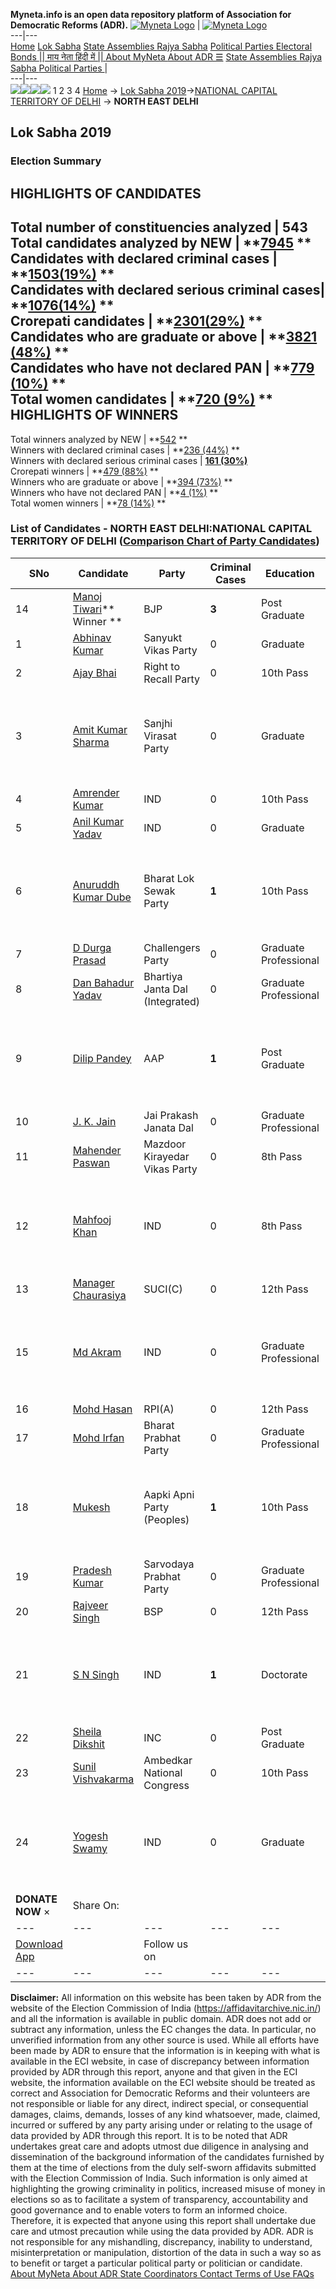 **Myneta.info is an open data repository platform of Association for Democratic Reforms (ADR).**
[![Myneta Logo](https://www.myneta.info/lib/img/myneta-logo.png)](https://www.myneta.info/) | [![Myneta Logo](https://www.myneta.info/lib/img/adr-logo.png)](https://adrindia.org)  
---|---  
[Home](https://www.myneta.info/) [Lok Sabha](https://www.myneta.info/#ls "Lok Sabha") [ State Assemblies ](https://www.myneta.info/#sa "State Assemblies") [Rajya Sabha](https://www.myneta.info/#rs "Rajya Sabha") [Political Parties ](https://www.myneta.info/party "Political Parties") [ Electoral Bonds ](https://www.myneta.info/electoral_bonds "Electoral Bonds") [ || माय नेता हिंदी में || ](https://translate.google.co.in/translate?prev=hp&hl=en&js=y&u=www.myneta.info&sl=en&tl=hi&history_state0=) [ About MyNeta ](https://adrindia.org/content/about-myneta) [ About ADR ](https://adrindia.org/about-adr/who-we-are) [☰](javascript:void\(0\))
[ State Assemblies ](https://www.myneta.info/#sa "State Assemblies") [ Rajya Sabha ](https://www.myneta.info/#rs "Rajya Sabha") [ Political Parties ](https://www.myneta.info/party "Political Parties")
|   
---|---  
![](https://www.myneta.info/lib/img/banner/banner-1.png)![](https://www.myneta.info/lib/img/banner/banner-2.png)![](https://www.myneta.info/lib/img/banner/banner-3.png)![](https://www.myneta.info/lib/img/banner/banner-4.png)
1  2  3  4 
[Home](https://www.myneta.info/) → [Lok Sabha 2019](https://www.myneta.info/LokSabha2019/)→[NATIONAL CAPITAL TERRITORY OF DELHI](https://www.myneta.info/LokSabha2019/index.php?action=show_constituencies&state_id=66) → **NORTH EAST DELHI**
### 
## Lok Sabha 2019
###  Election Summary 
HIGHLIGHTS OF CANDIDATES  
---  
Total number of constituencies analyzed |  543   
Total candidates analyzed by NEW | **[7945](https://www.myneta.info/LokSabha2019/index.php?action=summary&subAction=candidates_analyzed&sort=candidate#summary) **  
Candidates with declared criminal cases | **[1503(19%)](https://www.myneta.info/LokSabha2019/index.php?action=summary&subAction=crime&sort=candidate#summary) **  
Candidates with declared serious criminal cases| **[1076(14%)](https://www.myneta.info/LokSabha2019/index.php?action=summary&subAction=serious_crime&sort=candidate#summary) **  
Crorepati candidates | **[2301(29%)](https://www.myneta.info/LokSabha2019/index.php?action=summary&subAction=crorepati&sort=candidate#summary) **  
Candidates who are graduate or above | **[3821 (48%)](https://www.myneta.info/LokSabha2019/index.php?action=summary&subAction=education&sort=candidate#summary) **  
Candidates who have not declared PAN | **[779 (10%)](https://www.myneta.info/LokSabha2019/index.php?action=summary&subAction=without_pan&sort=candidate#summary) **  
Total women candidates | **[720 (9%)](https://www.myneta.info/LokSabha2019/index.php?action=summary&subAction=women_candidate&sort=candidate#summary) **  
HIGHLIGHTS OF WINNERS  
---  
Total winners analyzed by NEW | **[542](https://www.myneta.info/LokSabha2019/index.php?action=summary&subAction=winner_analyzed&sort=candidate#summary) **  
Winners with declared criminal cases | **[236 (44%)](https://www.myneta.info/LokSabha2019/index.php?action=summary&subAction=winner_crime&sort=candidate#summary) **  
Winners with declared serious criminal cases | **[161 (30%)](https://www.myneta.info/LokSabha2019/index.php?action=summary&subAction=winner_serious_crime&sort=candidate#summary)**  
Crorepati winners | **[479 (88%)](https://www.myneta.info/LokSabha2019/index.php?action=summary&subAction=winner_crorepati&sort=candidate#summary) **  
Winners who are graduate or above | **[394 (73%)](https://www.myneta.info/LokSabha2019/index.php?action=summary&subAction=winner_education&sort=candidate#summary) **  
Winners who have not declared PAN | **[4 (1%)](https://www.myneta.info/LokSabha2019/index.php?action=summary&subAction=winner_without_pan&sort=candidate#summary) **  
Total women winners | **[78 (14%)](https://www.myneta.info/LokSabha2019/index.php?action=summary&subAction=winner_women&sort=candidate#summary) **  
### List of Candidates - NORTH EAST DELHI:NATIONAL CAPITAL TERRITORY OF DELHI ([Comparison Chart of Party Candidates](https://www.myneta.info/LokSabha2019/comparisonchart.php?constituency_id=535))
SNo | Candidate| Party| Criminal Cases| Education| Age| Total Assets| Liabilities  
---|---|---|---|---|---|---|---  
14  | [Manoj Tiwari](https://www.myneta.info/LokSabha2019/candidate.php?candidate_id=12699)** Winner ** | BJP | **3** | Post Graduate| 48 | Rs 24,40,67,031 ~ 24 Crore+ | Rs 1,36,18,755 ~ 1 Crore+  
1  | [Abhinav Kumar](https://www.myneta.info/LokSabha2019/candidate.php?candidate_id=13383) | Sanyukt Vikas Party | 0 | Graduate| 32 | Rs 11,67,520 ~ 11 Lacs+ | Rs 0 ~   
2  | [Ajay Bhai](https://www.myneta.info/LokSabha2019/candidate.php?candidate_id=13381) | Right to Recall Party | 0 | 10th Pass| 35 | Rs 1,40,88,213 ~ 1 Crore+ | Rs 87,50,871 ~ 87 Lacs+  
3  | [Amit Kumar Sharma](https://www.myneta.info/LokSabha2019/candidate.php?candidate_id=13384) | Sanjhi Virasat Party | 0 | Graduate| 43 | ![](https://myneta.info/image_v2.php?myneta_folder=LokSabha2019&candidate_id=13384&col=ta) | ![](https://myneta.info/image_v2.php?myneta_folder=LokSabha2019&candidate_id=13384&col=lia)  
4  | [Amrender Kumar](https://www.myneta.info/LokSabha2019/candidate.php?candidate_id=13390) | IND | 0 | 10th Pass| 30 | Rs 25,90,450 ~ 25 Lacs+ | Rs 2,50,000 ~ 2 Lacs+  
5  | [Anil Kumar Yadav](https://www.myneta.info/LokSabha2019/candidate.php?candidate_id=12309) | IND | 0 | Graduate| 27 | Rs 2,22,218 ~ 2 Lacs+ | Rs 0 ~   
6  | [Anuruddh Kumar Dube](https://www.myneta.info/LokSabha2019/candidate.php?candidate_id=13382) | Bharat Lok Sewak Party | **1** | 10th Pass| 39 | ![](https://myneta.info/image_v2.php?myneta_folder=LokSabha2019&candidate_id=13382&col=ta) | ![](https://myneta.info/image_v2.php?myneta_folder=LokSabha2019&candidate_id=13382&col=lia)  
7  | [D Durga Prasad](https://www.myneta.info/LokSabha2019/candidate.php?candidate_id=12304) | Challengers Party | 0 | Graduate Professional| 53 | Rs 4,71,38,000 ~ 4 Crore+ | Rs 0 ~   
8  | [Dan Bahadur Yadav](https://www.myneta.info/LokSabha2019/candidate.php?candidate_id=13386) | Bhartiya Janta Dal (Integrated) | 0 | Graduate Professional| 43 | Rs 43,05,100 ~ 43 Lacs+ | Rs 0 ~   
9  | [Dilip Pandey](https://www.myneta.info/LokSabha2019/candidate.php?candidate_id=12701) | AAP | **1** | Post Graduate| 38 | ![](https://myneta.info/image_v2.php?myneta_folder=LokSabha2019&candidate_id=12701&col=ta) | ![](https://myneta.info/image_v2.php?myneta_folder=LokSabha2019&candidate_id=12701&col=lia)  
10  | [J. K. Jain](https://www.myneta.info/LokSabha2019/candidate.php?candidate_id=13385) | Jai Prakash Janata Dal | 0 | Graduate Professional| 61 | Rs 1,21,82,945 ~ 1 Crore+ | Rs 0 ~   
11  | [Mahender Paswan](https://www.myneta.info/LokSabha2019/candidate.php?candidate_id=12307) | Mazdoor Kirayedar Vikas Party | 0 | 8th Pass| 41 | Rs 18,57,000 ~ 18 Lacs+ | Rs 0 ~   
12  | [Mahfooj Khan](https://www.myneta.info/LokSabha2019/candidate.php?candidate_id=13391) | IND | 0 | 8th Pass| 42 | ![](https://myneta.info/image_v2.php?myneta_folder=LokSabha2019&candidate_id=13391&col=ta) | ![](https://myneta.info/image_v2.php?myneta_folder=LokSabha2019&candidate_id=13391&col=lia)  
13  | [Manager Chaurasiya](https://www.myneta.info/LokSabha2019/candidate.php?candidate_id=12303) | SUCI(C) | 0 | 12th Pass| 51 | Rs 9,03,000 ~ 9 Lacs+ | Rs 0 ~   
15  | [Md Akram](https://www.myneta.info/LokSabha2019/candidate.php?candidate_id=13389) | IND | 0 | Graduate Professional| 34 | ![](https://myneta.info/image_v2.php?myneta_folder=LokSabha2019&candidate_id=13389&col=ta) | ![](https://myneta.info/image_v2.php?myneta_folder=LokSabha2019&candidate_id=13389&col=lia)  
16  | [Mohd Hasan](https://www.myneta.info/LokSabha2019/candidate.php?candidate_id=12311) | RPI(A) | 0 | 12th Pass| 44 | Rs 3,72,000 ~ 3 Lacs+ | Rs 0 ~   
17  | [Mohd Irfan](https://www.myneta.info/LokSabha2019/candidate.php?candidate_id=13387) | Bharat Prabhat Party | 0 | Graduate Professional| 41 | Rs 1,24,63,190 ~ 1 Crore+ | Rs 0 ~   
18  | [Mukesh](https://www.myneta.info/LokSabha2019/candidate.php?candidate_id=12306) | Aapki Apni Party (Peoples) | **1** | 10th Pass| 53 | ![](https://myneta.info/image_v2.php?myneta_folder=LokSabha2019&candidate_id=12306&col=ta) | ![](https://myneta.info/image_v2.php?myneta_folder=LokSabha2019&candidate_id=12306&col=lia)  
19  | [Pradesh Kumar](https://www.myneta.info/LokSabha2019/candidate.php?candidate_id=12312) | Sarvodaya Prabhat Party | 0 | Graduate Professional| 35 | Rs 11,02,410 ~ 11 Lacs+ | Rs 2,01,238 ~ 2 Lacs+  
20  | [Rajveer Singh](https://www.myneta.info/LokSabha2019/candidate.php?candidate_id=12308) | BSP | 0 | 12th Pass| 43 | Rs 9,23,54,028 ~ 9 Crore+ | Rs 4,07,46,162 ~ 4 Crore+  
21  | [S N Singh](https://www.myneta.info/LokSabha2019/candidate.php?candidate_id=13392) | IND | **1** | Doctorate| 72 | ![](https://myneta.info/image_v2.php?myneta_folder=LokSabha2019&candidate_id=13392&col=ta) | ![](https://myneta.info/image_v2.php?myneta_folder=LokSabha2019&candidate_id=13392&col=lia)  
22  | [Sheila Dikshit](https://www.myneta.info/LokSabha2019/candidate.php?candidate_id=12700) | INC | 0 | Post Graduate| 81 | Rs 4,92,85,773 ~ 4 Crore+ | Rs 0 ~   
23  | [Sunil Vishvakarma](https://www.myneta.info/LokSabha2019/candidate.php?candidate_id=13388) | Ambedkar National Congress | 0 | 10th Pass| 47 | Rs 45,02,000 ~ 45 Lacs+ | Rs 6,82,000 ~ 6 Lacs+  
24  | [Yogesh Swamy](https://www.myneta.info/LokSabha2019/candidate.php?candidate_id=12310) | IND | 0 | Graduate| 36 | ![](https://myneta.info/image_v2.php?myneta_folder=LokSabha2019&candidate_id=12310&col=ta) | ![](https://myneta.info/image_v2.php?myneta_folder=LokSabha2019&candidate_id=12310&col=lia)  
|  **DONATE NOW** × |  Share On:  | [](https://api.whatsapp.com/send?text=https%3A%2F%2Fmyneta.info%2Fpunjab2022%2Findex.php%3Faction%3Dshow_constituencies%26state_id%3D19) | [](https://www.facebook.com/sharer/sharer.php?u=https%3A%2F%2Fmyneta.info%2Fpunjab2022%2Findex.php%3Faction%3Dshow_constituencies%26state_id%3D19) | [](https://twitter.com/share?url=https%3A%2F%2Fmyneta.info%2Fpunjab2022%2Findex.php%3Faction%3Dshow_constituencies%26state_id%3D19)  
---|---|---|---|---  
| [ Download App ](https://play.google.com/store/apps/details?id=com.webrosoft.myneta1&pcampaignid=pcampaignidMKT-Other-global-all-co-prtnr-py-PartBadge-Mar2515-1) | [](https://play.google.com/store/apps/details?id=com.webrosoft.myneta1&pcampaignid=pcampaignidMKT-Other-global-all-co-prtnr-py-PartBadge-Mar2515-1) |  Follow us on  | [](https://www.facebook.com/adrindia.org/) | [](https://twitter.com/adrspeaks) | [](https://groups.google.com/g/national-election-watch?hl=en&pli=1) | [](https://www.instagram.com/adrspeaks/) | [](https://www.youtube.com/user/adrspeaks) | [](https://sharechat.com/profile/adrspeaks)  
---|---|---|---|---|---|---|---|---  
**Disclaimer:** All information on this website has been taken by ADR from the website of the Election Commission of India (https://affidavitarchive.nic.in/) and all the information is available in public domain. ADR does not add or subtract any information, unless the EC changes the data. In particular, no unverified information from any other source is used. While all efforts have been made by ADR to ensure that the information is in keeping with what is available in the ECI website, in case of discrepancy between information provided by ADR through this report, anyone and that given in the ECI website, the information available on the ECI website should be treated as correct and Association for Democratic Reforms and their volunteers are not responsible or liable for any direct, indirect special, or consequential damages, claims, demands, losses of any kind whatsoever, made, claimed, incurred or suffered by any party arising under or relating to the usage of data provided by ADR through this report. It is to be noted that ADR undertakes great care and adopts utmost due diligence in analysing and dissemination of the background information of the candidates furnished by them at the time of elections from the duly self-sworn affidavits submitted with the Election Commission of India. Such information is only aimed at highlighting the growing criminality in politics, increased misuse of money in elections so as to facilitate a system of transparency, accountability and good governance and to enable voters to form an informed choice. Therefore, it is expected that anyone using this report shall undertake due care and utmost precaution while using the data provided by ADR. ADR is not responsible for any mishandling, discrepancy, inability to understand, misinterpretation or manipulation, distortion of the data in such a way so as to benefit or target a particular political party or politician or candidate. 
[ About MyNeta ](https://adrindia.org/content/about-myneta) [ About ADR ](https://adrindia.org/about-adr/who-we-are) [ State Coordinators ](https://adrindia.org/about-adr/state-coordinators) [ Contact ](https://adrindia.org/contact-us) [ Terms of Use ](https://adrindia.org/content/adr-terms-use) [ FAQs ](https://adrindia.org/content/faqs)
